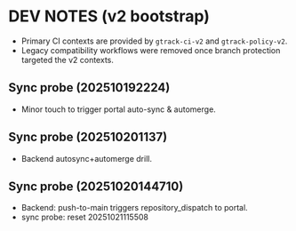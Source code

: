 # DEV NOTES (v2 bootstrap)
- Primary CI contexts are provided by `gtrack-ci-v2` and `gtrack-policy-v2`.
- Legacy compatibility workflows were removed once branch protection targeted the v2 contexts.

## Sync probe (202510192224)
- Minor touch to trigger portal auto-sync & automerge.

## Sync probe (202510201137)
- Backend autosync+automerge drill.

## Sync probe (20251020144710)
- Backend: push-to-main triggers repository_dispatch to portal.
- sync probe: reset 20251021115508
